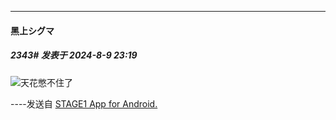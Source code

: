 ﻿
*****

####  黑上シグマ  
##### 2343#       发表于 2024-8-9 23:19

<img src="https://static.saraba1st.com/image/smiley/face2017/067.png" referrerpolicy="no-referrer">天花憋不住了

----发送自 [STAGE1 App for Android.](http://stage1.5j4m.com/?1.38)

